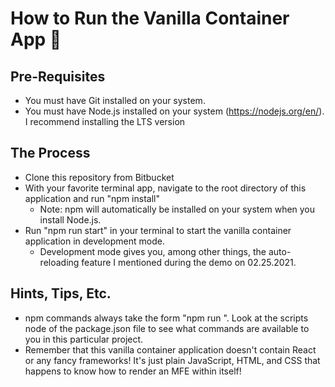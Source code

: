 # How to Run the Vanilla Container App 🍦

## Pre-Requisites
* You must have Git installed on your system.
* You must have Node.js installed on your system (https://nodejs.org/en/). I recommend installing the LTS version

## The Process
* Clone this repository from Bitbucket
* With your favorite terminal app, navigate to the root directory of this application and run "npm install"
  * Note: npm will automatically be installed on your system when you install Node.js.
* Run "npm run start" in your terminal to start the vanilla container application in development mode.
  * Development mode gives you, among other things, the auto-reloading feature I mentioned during the demo on 02.25.2021.

## Hints, Tips, Etc.
* npm commands always take the form "npm run <command>". Look at the scripts node of the package.json file to see what commands are available to you in this particular project.
* Remember that this vanilla container application doesn't contain React or any fancy frameworks! It's just plain JavaScript, HTML, and CSS that happens to know how to render an MFE within itself!